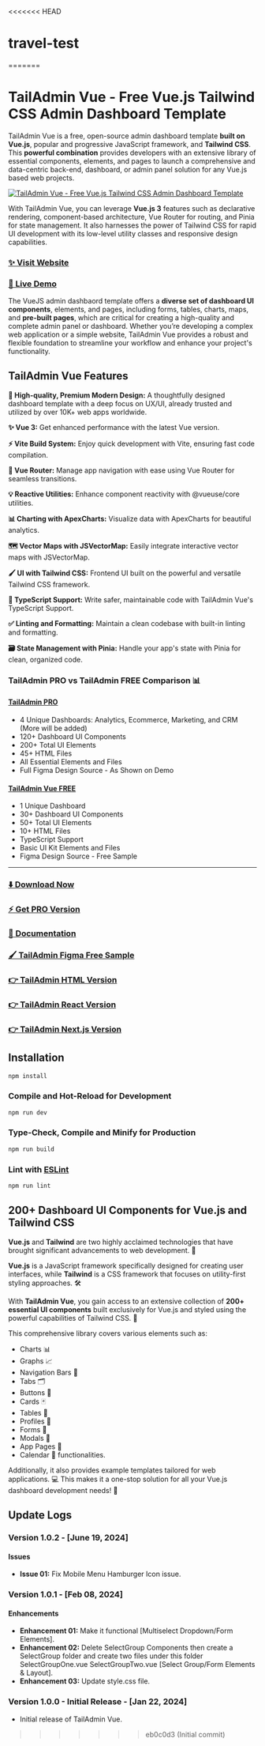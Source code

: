 <<<<<<< HEAD
# travel-test
=======
# TailAdmin Vue - Free Vue.js Tailwind CSS Admin Dashboard Template

TailAdmin Vue is a free, open-source admin dashboard template **built on Vue.js**, popular and progressive JavaScript
framework, and **Tailwind CSS**. This **powerful combination** provides developers with an extensive library of
essential components, elements, and pages to launch a comprehensive and data-centric back-end, dashboard, or admin panel
solution for any Vue.js based web projects.

[![TailAdmin Vue - Free Vue.js Tailwind CSS Admin Dashboard Template](https://ucarecdn.com/3e01b731-d63b-47f0-ba92-7686ecd49f9b/tailadminvue.png)](https://free-vue-demo.tailadmin.com/)

With TailAdmin Vue, you can leverage **Vue.js 3** features such as declarative rendering, component-based architecture,
Vue Router for routing, and Pinia for state management. It also harnesses the power of Tailwind CSS for rapid UI
development with its low-level utility classes and responsive design capabilities.

### [✨ Visit Website](https://tailadmin.com/)

### [🚀 Live Demo](https://free-vue-demo.tailadmin.com/)

The VueJS admin dashbaord template offers a **diverse set of dashboard UI components**, elements, and pages, including
forms, tables, charts, maps, and **pre-built pages**, which are critical for creating a high-quality and complete admin
panel or dashboard. Whether you’re developing a complex web application or a simple website, TailAdmin Vue provides a
robust and flexible foundation to streamline your workflow and enhance your project's functionality.

## TailAdmin Vue Features

**💎 High-quality, Premium Modern Design:**
A thoughtfully designed dashboard template with a deep focus on UX/UI, already trusted and utilized by over 10K+ web
apps worldwide.

**✨ Vue 3:**
Get enhanced performance with the latest Vue version.

**⚡ Vite Build System:**
Enjoy quick development with Vite, ensuring fast code compilation.

**🔀 Vue Router:**
Manage app navigation with ease using Vue Router for seamless transitions.

**💡 Reactive Utilities:**
Enhance component reactivity with @vueuse/core utilities.

**📊 Charting with ApexCharts:**
Visualize data with ApexCharts for beautiful analytics.

**🗺️ Vector Maps with JSVectorMap:**
Easily integrate interactive vector maps with JSVectorMap.

**🖌️ UI with Tailwind CSS:**
Frontend UI built on the powerful and versatile Tailwind CSS framework.

**💫 TypeScript Support:**
Write safer, maintainable code with TailAdmin Vue's TypeScript Support.

**✅ Linting and Formatting:**
Maintain a clean codebase with built-in linting and formatting.

**🗃️ State Management with Pinia:**
Handle your app's state with Pinia for clean, organized code.

### TailAdmin PRO vs TailAdmin FREE Comparison 📊

#### [TailAdmin PRO](https://vue-demo.tailadmin.com/)

- 4 Unique Dashboards: Analytics, Ecommerce, Marketing, and CRM (More will be added)
- 120+ Dashboard UI Components
- 200+ Total UI Elements
- 45+ HTML Files
- All Essential Elements and Files
- Full Figma Design Source - As Shown on Demo

#### [TailAdmin Vue FREE](https://free-vue-demo.tailadmin.com/)

- 1 Unique Dashboard
- 30+ Dashboard UI Components
- 50+ Total UI Elements
- 10+ HTML Files
- TypeScript Support
- Basic UI Kit Elements and Files
- Figma Design Source - Free Sample

___

### [⬇️ Download Now](https://tailadmin.com/download)

### [⚡ Get PRO Version](https://tailadmin.com/pricing)

### [📄 Documentation](https://tailadmin.com/docs)

### [🖌️ TailAdmin Figma Free Sample](https://www.figma.com/community/file/1214477970819985778)

### [👉 TailAdmin HTML Version](https://github.com/TailAdmin/tailadmin-free-tailwind-dashboard-template)

### [👉 TailAdmin React Version](https://github.com/TailAdmin/free-react-tailwind-admin-dashboard)

### [👉 TailAdmin Next.js Version](https://github.com/TailAdmin/free-nextjs-admin-dashboard)

## Installation

```sh
npm install
```

### Compile and Hot-Reload for Development

```sh
npm run dev
```

### Type-Check, Compile and Minify for Production

```sh
npm run build
```

### Lint with [ESLint](https://eslint.org/)

```sh
npm run lint
```

## 200+ Dashboard UI Components for Vue.js and Tailwind CSS

**Vue.js** and **Tailwind** are two highly acclaimed technologies that have brought significant advancements to web
development. 🚀

**Vue.js** is a JavaScript framework specifically designed for creating user interfaces, while **Tailwind** is a CSS
framework that focuses on utility-first styling approaches. 🛠️

With **TailAdmin Vue**, you gain access to an extensive collection of **200+ essential UI components** built exclusively
for Vue.js and styled using the powerful capabilities of Tailwind CSS. 🎨

This comprehensive library covers various elements such as:

- Charts 📊
- Graphs 📈
- Navigation Bars 📑
- Tabs 🗂️
- Buttons 🔘
- Cards 🃏
- Tables 📏
- Profiles 👥
- Forms 📝
- Modals 💬
- App Pages 📖
- Calendar 📅 functionalities.

Additionally, it also provides example templates tailored for web applications. 💻 This makes it a one-stop solution for
all your Vue.js dashboard development needs! 🎯

## Update Logs

### Version 1.0.2 - [June 19, 2024]

#### Issues

- **Issue 01:** Fix Mobile Menu Hamburger Icon issue.

### Version 1.0.1 - [Feb 08, 2024]

#### Enhancements

- **Enhancement 01:** Make it functional [Multiselect Dropdown/Form Elements].
- **Enhancement 02:** Delete SelectGroup Components then create a SelectGroup folder and create two files under this
  folder SelectGroupOne.vue SelectGroupTwo.vue [Select Group/Form Elements & Layout].
- **Enhancement 03:** Update style.css file.

### Version 1.0.0 - Initial Release - [Jan 22, 2024]

- Initial release of TailAdmin Vue.
>>>>>>> eb0c0d3 (Initial commit)
